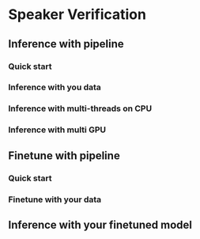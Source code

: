 # Speaker Verification

## Inference with pipeline

### Quick start

### Inference with you data

### Inference with multi-threads on CPU

### Inference with multi GPU

## Finetune with pipeline

### Quick start

### Finetune with your data

## Inference with your finetuned model

